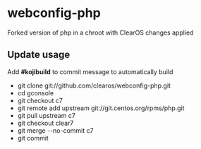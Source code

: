 # webconfig-php

Forked version of php in a chroot with ClearOS changes applied

## Update usage
  Add __#kojibuild__ to commit message to automatically build

* git clone git://github.com/clearos/webconfig-php.git
* cd gconsole
* git checkout c7
* git remote add upstream git://git.centos.org/rpms/php.git
* git pull upstream c7
* git checkout clear7
* git merge --no-commit c7
* git commit
